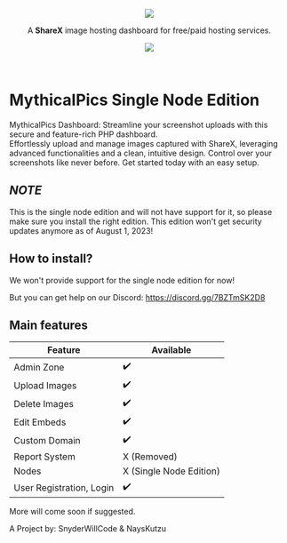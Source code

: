 <p align="center"><img src="https://camo.githubusercontent.com/4cf45904e67161611071520974b92a39ef49544ad2c03c027a4e07bf7f44d871/68747470733a2f2f692e696d6775722e636f6d2f784933474c46632e6a706567"/></p>
<p align="center">A <strong>ShareX</strong> image hosting dashboard for free/paid hosting services.</p><p align="center"><img src="https://img.shields.io/badge/Made%20with-PHP-3F51B5" /></p><br>

# MythicalPics Single Node Edition
MythicalPics Dashboard: Streamline your screenshot uploads with this secure and feature-rich PHP dashboard.  
Effortlessly upload and manage images captured with ShareX, leveraging advanced functionalities and a clean, intuitive design. Control over your screenshots like never before. Get started today with an easy setup.

## *NOTE*
This is the single node edition and will not have support for it, so please make sure you install the right edition. This edition won't get security updates anymore as of August 1, 2023! 

## How to install?
We won't provide support for the single node edition for now!

But you can get help on our Discord:
https://discord.gg/7BZTmSK2D8

## Main features
| Feature               | Available |
|-----------------------|-----------|
| Admin Zone            | ✔️        |
| Upload Images         | ✔️        |
| Delete Images         | ✔️        |
| Edit Embeds           | ✔️        |
| Custom Domain         | ✔️        |
| Report System          | X (Removed) |
| Nodes                     | X (Single Node Edition)|
| User Registration, Login  | ✔️        |


More will come soon if suggested.

A Project by: SnyderWillCode & NaysKutzu
